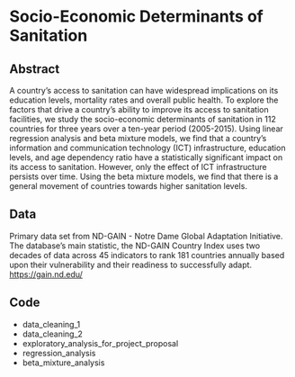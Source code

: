 # Socio-Economic Determinants of Sanitation

## Abstract
A country’s access to sanitation can have widespread implications on its education levels, mortality rates and overall public health. To explore the factors that drive a country’s ability to improve its access to sanitation facilities, we study the socio-economic determinants of sanitation in 112 countries for three years over a ten-year period (2005-2015). Using linear regression analysis and beta mixture models, we find that a country’s information and communication technology (ICT) infrastructure, education levels, and age dependency ratio have a statistically significant impact on its access to sanitation. However, only the effect of ICT infrastructure persists over time. Using the beta mixture models, we find that there is a general movement of countries towards higher sanitation levels.

## Data
Primary data set from ND-GAIN - Notre Dame Global Adaptation Initiative. The database’s main statistic, the ND-GAIN Country Index uses two decades of data across 45 indicators to rank 181 countries annually based upon their vulnerability and their readiness to successfully adapt.
https://gain.nd.edu/

## Code
* data_cleaning_1
* data_cleaning_2
* exploratory_analysis_for_project_proposal
* regression_analysis
* beta_mixture_analysis
